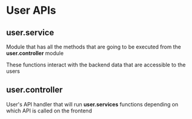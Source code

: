 # User APIs

## user.service
Module that has all the methods that are going to be executed from the **user.controller** module

These functions interact with the backend data that are accessible to the users

## user.controller
User's API handler that will run **user.services** functions depending on which API is called on the frontend